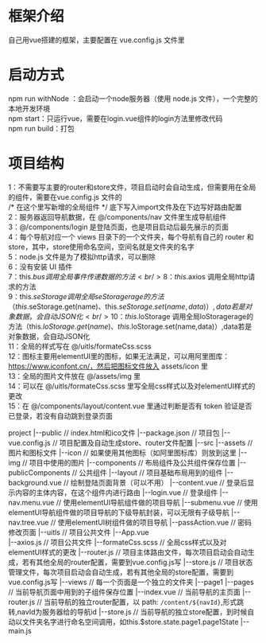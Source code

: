 # 框架介绍
自己用vue搭建的框架，主要配置在 vue.config.js 文件里
# 启动方式
npm run withNode ：会启动一个node服务器（使用 node.js 文件），一个完整的本地开发环境 <br/>
npm start：只运行vue，需要在login.vue组件的login方法里修改代码<br/>
npm run build：打包

# 项目结构
1：不需要写主要的router和store文件，项目启动时会自动生成，但需要用在全局的组件，需要在vue.config.js 文件的<br/> /*  在这个里写新增的全局组件  */ 底下写入import文件及在下边写好路由配置<br/>
2：服务器返回导航数据，在 @/components/nav 文件里生成导航组件<br/>
3：@/components/login 是登陆页面，也是项目启动后最先展示的页面<br/>
4：每个导航对应一个 views 目录下的一个文件夹，每个导航有自己的 router 和 store，其中，store使用命名空间，空间名就是文件夹的名字<br/>
5：node.js 文件是为了模拟http请求，可以删除<br/>
6：没有安装 UI 插件<br/>
7：this.$bus 调用全局事件传递数据的方法<br/>
8：this.$axios 调用全局http请求的方法<br/>
9：this.$seStorage 调用全局seStoragerage的方法（this.$seStorage.get(name)、this.$seStorage.set(name,data)）,data若是对象数据，会自动JSON化<br/>
10：this.$loStorage 调用全局loStoragerage的方法（this.$loStorage.get(name)、this.$loStorage.set(name,data)）,data若是对象数据，会自动JSON化<br/>
11：全局的样式写在 @/uitls/formateCss.scss<br/>
12：图标主要用elementUI里的图标，如果无法满足，可以用阿里图库：https://www.iconfont.cn/，然后把图标文件放入 assets/icon 里<br/>
13：全局的图片文件放在 @/assets/img 里<br/>
14：可以在 @/uitls/formateCss.scss 里写全局css样式以及对elementUI样式的更改<br/>
15：在 @/components/layout/content.vue 里通过判断是否有 token 验证是否已登录，若没有自动跳到登录页面<br/>

project
  |--public  // index.html和ico文件
  |--package.json   // 项目包
  |--vue.config.js  // 项目配置及自动生成store、router文件配置
  |--src
      |--assets    // 图片和图标文件
           |--icon // 如果使用其他图标（如阿里图标库）则放到这里
           |--img  // 项目中使用的图片
      |--components  // 布局组件及公共组件保存位置
           |--publicComponents  // 公共组件
           |--layout  // 项目基础布局用到的组件
                |--background.vue  // 绘制登陆页面背景（可以不用）
                |--content.vue  // 登录后显示内容的主体内容，在这个组件内进行路由
                |--login.vue  // 登录组件
                |--nav.menu.vue  // 使用elementUI导航组件做的项目导航
                |--submenu.vue  // 使用elementUI导航组件做的项目导航的下级导航封装，可以无限有子级导航
                |--nav.tree.vue  // 使用elementUI树组件做的项目导航
                |--passAction.vue  // 密码修改页面
      |--uitls  // 项目公共文件
           |--App.vue  
           |--axios.js  // 项目公共文件
           |--formateCss.scss  // 全局css样式以及对elementUI样式的更改
           |--router.js  // 项目主体路由文件，每次项目启动会自动生成，若有其他全局的router配置，需要到vue.config.js写
           |--store.js  // 项目状态管理文件，每次项目启动会自动生成，若有其他全局的store配置，需要到vue.config.js写
      |--views  // 每一个页面是一个独立的文件夹
           |--page1
                |--pages // 当前导航页面中用到的子组件保存位置
                |--index.vue  // 当前导航的主页面
                |--router.js  // 当前导航的独立router配置，以 path: `/content/${navId}`,形式跳转,navId为服务器给的导航id
                |--store.js   // 当前导航的独立store配置，到时候自动以文件夹名字进行命名空间调用，如this.$store.state.page1.page1State
      |--main.js
